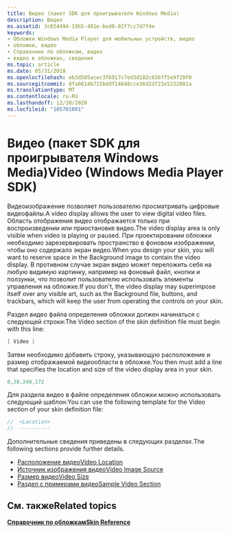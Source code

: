 ```yaml
---
title: Видео (пакет SDK для проигрывателя Windows Media)
description: Видео
ms.assetid: 3c654494-19b5-401e-bed8-02f7cc7d7f4e
keywords:
- Обложки Windows Media Player для мобильных устройств, видео
- обложки, видео
- Справочник по обложкам, видео
- видео в обложках, сведения
ms.topic: article
ms.date: 05/31/2018
ms.openlocfilehash: eb3d505acec3f6917c7ed3d182c656ff5e9f29f0
ms.sourcegitcommit: 8fa6614b715bddf14648cce36d2df22e5232801a
ms.translationtype: MT
ms.contentlocale: ru-RU
ms.lasthandoff: 12/10/2020
ms.locfileid: "105701001"
---
```

# <a name="video-windows-media-player-sdk"></a><span data-ttu-id="fe830-107">Видео (пакет SDK для проигрывателя Windows Media)</span><span class="sxs-lookup"><span data-stu-id="fe830-107">Video (Windows Media Player SDK)</span></span>

<span data-ttu-id="fe830-108">Видеоизображение позволяет пользователю просматривать цифровые видеофайлы.</span><span class="sxs-lookup"><span data-stu-id="fe830-108">A video display allows the user to view digital video files.</span></span> <span data-ttu-id="fe830-109">Область отображения видео отображается только при воспроизведении или приостановке видео.</span><span class="sxs-lookup"><span data-stu-id="fe830-109">The video display area is only visible when video is playing or paused.</span></span> <span data-ttu-id="fe830-110">При проектировании обложки необходимо зарезервировать пространство в фоновом изображении, чтобы оно содержало экран видео.</span><span class="sxs-lookup"><span data-stu-id="fe830-110">When you design your skin, you will want to reserve space in the Background image to contain the video display.</span></span> <span data-ttu-id="fe830-111">В противном случае экран видео может переложить себя на любую видимую картинку, например на фоновый файл, кнопки и ползунки, что позволит пользователю использовать элементы управления на обложке.</span><span class="sxs-lookup"><span data-stu-id="fe830-111">If you don't, the video display may superimpose itself over any visible art, such as the Background file, buttons, and trackbars, which will keep the user from operating the controls on your skin.</span></span>

<span data-ttu-id="fe830-112">Раздел видео файла определения обложки должен начинаться с следующей строки:</span><span class="sxs-lookup"><span data-stu-id="fe830-112">The Video section of the skin definition file must begin with this line:</span></span>


```C++
[ Video ]

```



<span data-ttu-id="fe830-113">Затем необходимо добавить строку, указывающую расположение и размер отображаемой видеообласти в обложке.</span><span class="sxs-lookup"><span data-stu-id="fe830-113">You then must add a line that specifies the location and size of the video display area in your skin.</span></span>


```C++
0,38,240,172

```



<span data-ttu-id="fe830-114">Для раздела видео в файле определения обложки можно использовать следующий шаблон:</span><span class="sxs-lookup"><span data-stu-id="fe830-114">You can use the following template for the Video section of your skin definition file:</span></span>


```C++
//  <Location>
//  ----------

```



<span data-ttu-id="fe830-115">Дополнительные сведения приведены в следующих разделах.</span><span class="sxs-lookup"><span data-stu-id="fe830-115">The following sections provide further details.</span></span>

-   [<span data-ttu-id="fe830-116">Расположение видео</span><span class="sxs-lookup"><span data-stu-id="fe830-116">Video Location</span></span>](video-location.md)
-   [<span data-ttu-id="fe830-117">Источник изображения видео</span><span class="sxs-lookup"><span data-stu-id="fe830-117">Video Image Source</span></span>](video-image-source.md)
-   [<span data-ttu-id="fe830-118">Размер видео</span><span class="sxs-lookup"><span data-stu-id="fe830-118">Video Size</span></span>](video-size.md)
-   [<span data-ttu-id="fe830-119">Раздел с примерами видео</span><span class="sxs-lookup"><span data-stu-id="fe830-119">Sample Video Section</span></span>](sample-video-section.md)

## <a name="related-topics"></a><span data-ttu-id="fe830-120">См. также</span><span class="sxs-lookup"><span data-stu-id="fe830-120">Related topics</span></span>

<dl> <dt>

[<span data-ttu-id="fe830-121">**Справочник по обложкам**</span><span class="sxs-lookup"><span data-stu-id="fe830-121">**Skin Reference**</span></span>](skin-reference.md)
</dt> </dl>

 

 




